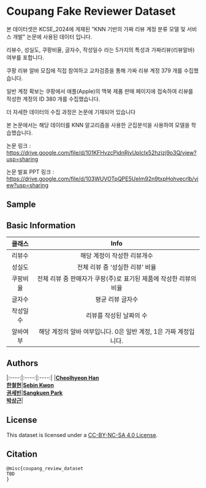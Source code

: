 # Coupang Fake Reviewer Dataset
본 데이터셋은 KCSE_2024에 게재된 "KNN 기반의 가짜 리뷰 계정 분류 모델 및 서비스 개발" 논문에 사용된 데이터 입니다. 

리뷰수, 성실도, 쿠팡비율, 글자수, 작성일수 라는 5가지의 특성과 가짜리뷰(리뷰알바) 여부를 포합니다. 

쿠팡 리뷰 알바 모집에 직접 참여하고 교차검증을 통해 가짜 리뷰 계정 379 개를 수집했습니다.

일반 계정 확보는 쿠팡에서 애플(Apple)의 맥북 제품 판매 페이지에 접속하여 리뷰를 작성한 계정의 ID 380 개를 수집했습니다.

더 자세한 데이터의 수집 과정은 논문에 기재되어 있습니다

본 논문에서는 해당 데이터를 KNN 알고리즘을 사용한 군집분석을 사용하여 모델을 학습했습니다. 

논문 링크 : https://drive.google.com/file/d/101KFHvzcPjdnRjvUpIcIx52hzjzj9o3Q/view?usp=sharing

논문 발표  PPT 링크 : https://drive.google.com/file/d/103WUVOTpQPE5UeIm92n9txpHohvecrlb/view?usp=sharing

## Sample

## Basic Information
 
|클래스|Info|
|:----:|:------:|
|리뷰수 | 해당 계정이 작성한 리뷰개수  | 
|성실도  | 전체 리뷰 중 ‘성실한 리뷰’ 비율    | 
|쿠팡비율  |전체 리뷰 중 판매자가 쿠팡(주)로 표기된 제품에 작성한 리뷰의 비율|
|글자수 |평균 리뷰 글자수      |
|작성일수 | 리뷰를 작성된 날짜의 수 |
|알바여부 |해당 계정의 알바 여부입니다. 0은 일반 계정, 1은 가짜 계정입니다. |


## Authors

|:----:|:----:|:----:|
|**[Cheolhyeon Han <br> 한철현](https://github.com/festring)**|**[Sebin Kwon <br> 권세빈](https://github.com/)**|**[Sangkuen Park <br> 박상근](https://skpark-khu.github.io)**|

  
## License
  
This dataset is licensed under a [CC-BY-NC-SA 4.0 License](https://creativecommons.org/licenses/by-nc-sa/4.0/deed.ko).
  
## Citation
  
```
@misc{coupang_review_dataset
TBD
}
```
